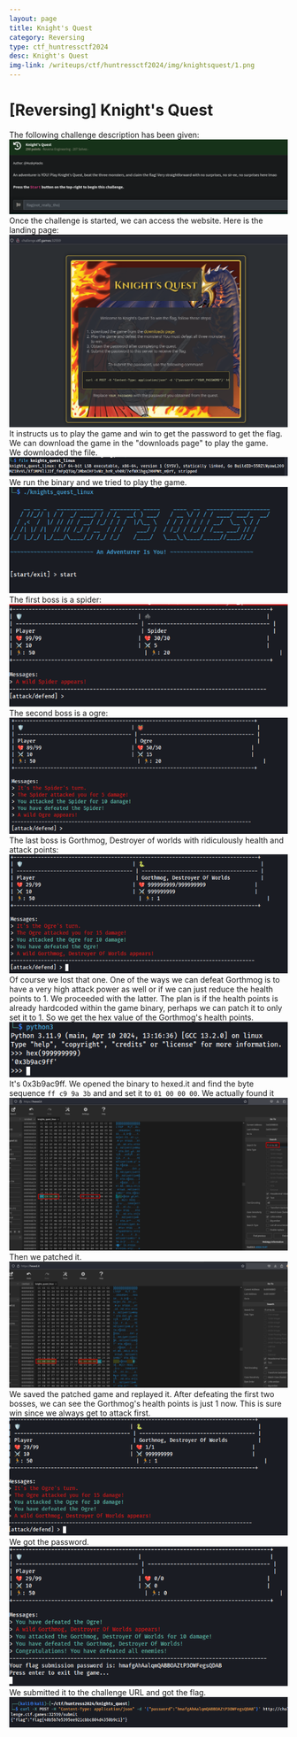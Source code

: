```yaml
---
layout: page
title: Knight's Quest
category: Reversing
type: ctf_huntressctf2024
desc: Knight's Quest
img-link: /writeups/ctf/huntressctf2024/img/knightsquest/1.png
---
```



# [Reversing] Knight's Quest
The following challenge description has been given:<br />
![lol it didn't load](img/knightsquest/1.png)<br />
Once the challenge is started, we can access the website. Here is the landing page:<br />
![lol it didn't load](img/knightsquest/1.5.png)<br />
It instructs us to play the game and win to get the password to get the flag. We can download the game in the "downloads page" to play the game.<br />
We downloaded the file.<br />
![lol it didn't load](img/knightsquest/2.png)<br />
We run the binary and we tried to play the game.<br />
![lol it didn't load](img/knightsquest/3.png)<br />
The first boss is a spider:<br />
![lol it didn't load](img/knightsquest/4.png)<br />
The second boss is a ogre:<br />
![lol it didn't load](img/knightsquest/5.png)<br />
The last boss is Gorthmog, Destroyer of worlds with ridiculously health and attack points:<br />
![lol it didn't load](img/knightsquest/6.png)<br />
Of course we lost that one. One of the ways we can defeat Gorthmog is to have a very high attack power as well or if we can just reduce the health points to 1. We proceeded with the latter. The plan is if the health points is already hardcoded within the game binary, perhaps we can patch it to only set it to 1. So we get the hex value of the Gorthmog's health points.<br />
![lol it didn't load](img/knightsquest/7.png)<br />
It's 0x3b9ac9ff. We opened the binary to hexed.it and find the byte sequence `ff c9 9a 3b` and and set it to `01 00 00 00`. We actually found it<br />
![lol it didn't load](img/knightsquest/8.png)<br />
Then we patched it.<br />
![lol it didn't load](img/knightsquest/9.png)<br />
We saved the patched game and replayed it. After defeating the first two bosses, we can see the Gorthmog's health points is just 1 now. This is sure win since we always get to attack first.<br />
![lol it didn't load](img/knightsquest/10.png)<br />
We got the password.<br />
![lol it didn't load](img/knightsquest/11.png)<br />
We submitted it to the challenge URL and got the flag.<br />
![lol it didn't load](img/knightsquest/12.png)<br />
